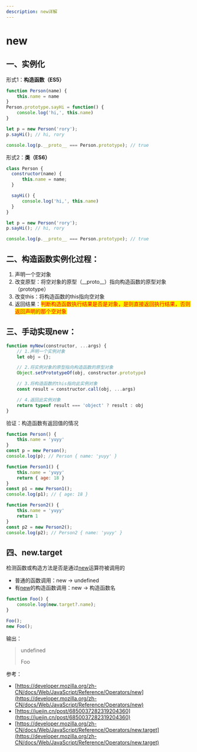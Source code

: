 ```yaml
---
description: new详解
---
```


# new

## 一、实例化

形式1：**构造函数（ES5）**

```javascript
function Person(name) {
    this.name = name
}
Person.prototype.sayHi = function() {
    console.log('hi,', this.name)
}

let p = new Person('rory');
p.sayHi(); // hi, rory

console.log(p.__proto__ === Person.prototype); // true
```

形式2：**类（ES6）**

```javascript
class Person {
  constructor(name) {
      this.name = name;
  }

  sayHi() {
      console.log('hi,', this.name)
  }
}

let p = new Person('rory');
p.sayHi(); // hi, rory

console.log(p.__proto__ === Person.prototype); // true
```

## 二、构造函数实例化过程：

1. 声明一个空对象
2. 改变原型：将空对象的原型（\_\_proto\_\_）指向构造函数的原型对象（prototype）
3. 改变this：将构造函数的this指向空对象
4. 返回结果：<mark style="color:red;">判断构造函数执行结果是否是对象，是则直接返回执行结果，否则返回声明的那个空对象</mark>

## 三、手动实现new：

```javascript
function myNew(constructor, ...args) {
    // 1.声明一个实例对象
    let obj = {};

    // 2.将实例对象的原型指向构造函数的原型对象
    Object.setPrototypeOf(obj, constructor.prototype)

    // 3.将构造函数的this指向此实例对象
    const result = constructor.call(obj, ...args)

    // 4.返回此实例对象
    return typeof result === 'object' ? result : obj
}
```

验证：构造函数有返回值的情况

```javascript
function Person() {
    this.name = 'yuyy'
}
const p = new Person();
console.log(p); // Person { name: 'yuyy' }

function Person1() {
    this.name = 'yuyy'
    return { age: 18 }
}
const p1 = new Person1();
console.log(p1); // { age: 18 }

function Person2() {
    this.name = 'yuyy'
    return 1
}
const p2 = new Person2();
console.log(p2); // Person2 { name: 'yuyy' }
```



## 四、new.target

检测函数或构造方法是否是通过[new](https://developer.mozilla.org/zh-CN/docs/Web/JavaScript/Reference/Operators/new)运算符被调用的

* 普通的函数调用：new -> undefined
* 有[new](https://developer.mozilla.org/zh-CN/docs/Web/JavaScript/Reference/Operators/new)的构造函数调用：new -> 构造函数名

```javascript
function Foo() {
    console.log(new.target?.name);
}

Foo();
new Foo();
```

输出：

> undefined
>
> Foo





参考：

* [https://developer.mozilla.org/zh-CN/docs/Web/JavaScript/Reference/Operators/new](https://developer.mozilla.org/zh-CN/docs/Web/JavaScript/Reference/Operators/new)
* [https://juejin.cn/post/6850037282319204360](https://juejin.cn/post/6850037282319204360)
* [https://developer.mozilla.org/zh-CN/docs/Web/JavaScript/Reference/Operators/new.target](https://developer.mozilla.org/zh-CN/docs/Web/JavaScript/Reference/Operators/new.target)
